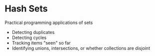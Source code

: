 # Hash Sets

Practical programming applications of sets
- Detecting duplicates
- Detecting cycles
- Tracking items "seen" so far
- Identifying unions, intersections, or whether collections are disjoint